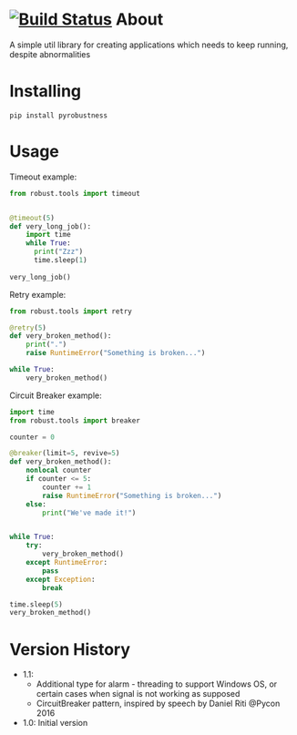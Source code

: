[![Build Status](https://travis-ci.org/zaibacu/pyRobustness.svg?branch=master)](https://travis-ci.org/zaibacu/pyRobustness)
About
=====
A simple util library for creating applications which needs to keep running, despite abnormalities

Installing
==========
`pip install pyrobustness`

Usage
=====

Timeout example:
```python
from robust.tools import timeout


@timeout(5)
def very_long_job():
    import time
    while True:
      print("Zzz")
      time.sleep(1)
    
very_long_job()
```

Retry example:
```python
from robust.tools import retry

@retry(5)
def very_broken_method():
    print(".")
    raise RuntimeError("Something is broken...")

while True:
    very_broken_method()

```

Circuit Breaker example:

```python
import time
from robust.tools import breaker

counter = 0

@breaker(limit=5, revive=5)
def very_broken_method():
    nonlocal counter
    if counter <= 5:
        counter += 1
    	raise RuntimeError("Something is broken...")
    else:
        print("We've made it!")


while True:
    try:
    	very_broken_method()
    except RuntimeError:
        pass
    except Exception:
        break

time.sleep(5)
very_broken_method()
```


Version History
===============
- 1.1: 
     - Additional type for alarm - threading to support Windows OS, or certain cases when signal is not working as supposed
     - CircuitBreaker pattern, inspired by speech by Daniel Riti @Pycon 2016
- 1.0: Initial version
